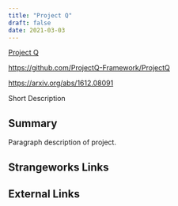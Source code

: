 ```yaml
---
title: "Project Q"
draft: false
date: 2021-03-03
---
```


[Project Q](https://projectq.ch/)

https://github.com/ProjectQ-Framework/ProjectQ

https://arxiv.org/abs/1612.08091

Short Description

## Summary
Paragraph description of project.

## Strangeworks Links


## External Links
